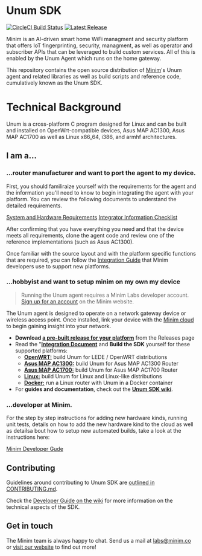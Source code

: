 # Unum SDK
[![CircleCI Build Status](https://img.shields.io/circleci/project/github/MinimSecure/unum-sdk.svg?style=flat-square)][9]
[![Latest Release](https://img.shields.io/github/release/MinimSecure/unum-sdk.svg?style=flat-square)][8]

Minim is an AI-driven smart home WiFi managment and security platform that offers IoT fingerprinting, security, managment, as well as operator and subscriber APIs that can be leveraged to build custom services. All of this is enabled by the Unum Agent which runs on the home gateway.

This repository contains the open source distribution of
[Minim][1]'s Unum agent and related libraries as well as build scripts and reference code, cumulatively known as the Unum SDK.

# Technical Background

Unum is a cross-platform C program designed for Linux and can be built and installed on
OpenWrt-compatible devices, Asus MAP AC1300, Asus MAP AC1700 as well as
Linux x86_64, i386, and armhf architectures.


## I am a...

### ...router manufacturer and want to port the agent to my device.

First, you should familiraize yourself with the requirements for the agent and the information you'll need to know to begin integrating the agent with your platform. You can review the following documents to understand the detailed requirements.

[System and Hardware Requirements][18]
[Integrator Information Checklist][17]

After confirming that you have everything you need and that the device meets all requirements, clone the agent code and review one of the reference implementations (such as Asus AC1300).

Once familiar with the source layout and with the platform specific functions that are required, you can follow the [Integration Guide][16] that Minim developers use to support new platforms.


### ...hobbyist and want to setup minim on my own my device

> Running the Unum agent requires a Minim Labs developer account. 
> [Sign up for an account][3] on the Minim website.

The Unum agent is designed to operate on a network gateway device or wireless
access point. Once installed, link your device with the [Minim cloud][3] to 
begin gaining insight into your network.

- **Download [a pre-built release for your platform][8]** from the Releases page
- Read the "**[Integration Document][16]** and **Build the SDK** yourself for these supported platforms:
  - **[OpenWRT:][7]** build Unum for LEDE / OpenWRT distributions
  - **[Asus MAP AC1300:][14]** build Unum for Asus MAP AC1300 Router
  - **[Asus MAP AC1700:][15]** build Unum for Asus MAP AC1700 Router
  - **[Linux:][6]** build Unum for Linux and Linux-like distributions
  - **[Docker:][5]** run a Linux router with Unum in a Docker container
- For **guides and documentation**, check out the **[Unum SDK wiki][11]**.


### ...developer at Minim. 

For the step by step instructions for adding new hardware kinds, running unit tests, details on how to add the new hardware kind to the cloud as well as detailsa bout how to setup new automated builds, take a look at the instructions here:

[Minim Developer Gude][16]

## Contributing

Guidelines around contributing to Unum SDK are [outlined in
CONTRIBUTING.md][10]. 

Check the [Developer Guide on the wiki][12] for more
information on the technical aspects of the SDK.


## Get in touch

The Minim team is always happy to chat. Send us a mail at [labs@minim.co][2] or 
[visit our website][1] to find out more!

[1]: https://www.minim.co
[2]: mailto:labs@minim.co
[3]: https://www.minim.co/labs
[4]: https://www.docker.com
[5]: extras/docker/README-docker.md
[6]: README-linux_generic.md
[7]: README-lede_generic.md
[8]: https://github.com/MinimSecure/unum-sdk/releases/latest
[9]: https://circleci.com/gh/MinimSecure/unum-sdk/tree/master
[10]: CONTRIBUTING.md
[11]: https://github.com/MinimSecure/unum-sdk/wiki
[12]: https://github.com/MinimSecure/unum-sdk/wiki/Developer-Guide
[13]: LICENSE
[14]: README-asus_map_ac1300.md
[15]: README-asus_map_ac1700.md
[16]: README-integrators.md
[17]: https://docs.google.com/document/d/12AgcU3-53aqWTult7zeA1Iob2EMCH2r1G8eU5hQudXY
[18]: https://docs.google.com/document/d/1BUxOs0HjPbo2NGN--1TioqslomtKrvLTNm_CBdIbSQ8
